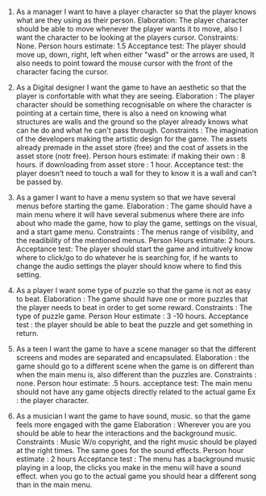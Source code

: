 1) As a manager I want to have a player character so that the player knows what are they using as their person.
   Elaboration: The player character should be able to move whenever the player wants it to move, also I want the character to be looking at the players cursor.
   Constraints: None.
   Person hours estimate: 1.5
   Acceptance test: The player should move up, down, right, left when either "wasd" or the arrows are used, It also needs to point toward the mouse cursor with the front of the character facing the cursor.

2) As a Digital designer I want the game to have an aesthetic so that the player is confortable with what they are seeing.
   Elaboration : The player character should be something recognisable on where the character is pointing at a certain time, there is also a need on knowing what structures are walls and the ground so the player already knows what can he do and what he can't pass through.
   Constraints : The imagination of the developers making the artistic design for the game. The assets already premade in the asset store (free) and the cost of assets in the asset store (notr free).
   Person hours estimate: if making their own : 8 hours. if downloading from asset store : 1 hour.
   Acceptance test: the player doesn't need to touch a wall for they to know it is a wall and can't be passed by.

3) As a gamer I want to have a menu system so that we have several menus before starting the game.
   Elaboration : The game should have a main menu where it will have several submenus where there are info about who made the game, how to play the game, settings on the visual, and a start game menu.
   Constraints : The menus range of visibility, and the readibility of the mentioned menus.
   Person Hours estimate: 2 hours.
   Acceptance test: The player should start the game and intuitively know where to click/go to do whatever he is searching for, if he wants to change the audio settings the player should know where to find this setting.
 
 4) As a player I want some type of puzzle so that the game is not as easy to beat.
    Elaboration : The game should have one or more puzzles that the player needs to beat in order to get some reward.
    Constraints : The type of puzzle game.
    Person Hour estimate : 3 -10 hours.
    Acceptance test : the player should be able to beat the puzzle and get something in return.
    
5) As a teen I want the game to have a scene manager so that the different screens and modes are separated and encapsulated.
   Elaboration : the game should go to a different scene when the game is on different than when the main menu is, also different than the puzzles are.
   Constraints : none.
   Person hour estimate: .5 hours.
   acceptance test: The main menu should not have any game objects directly related to the actual game Ex : the player character.

6) As a musician I want the game to have sound, music. so that the game feels more engaged with the game
   Elaboration : Wherever you are you should be able to hear the interactions and the background music.
   Constraints : Music W/o copyright, and the right music should be played at the right times. The same goes for the sound effects.
   Person hour estimate : 2 hours
   Acceptance test : The menu has a background music playing in a loop, the clicks you make in the menu will have a sound effect. when you go to the actual game you should hear a different song than in the main menu.
